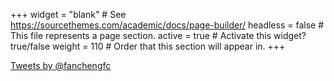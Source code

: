 +++
widget = "blank"  # See https://sourcethemes.com/academic/docs/page-builder/
headless = false  # This file represents a page section.
active = true  # Activate this widget? true/false
weight = 110  # Order that this section will appear in.
+++


<script async src="https://platform.twitter.com/widgets.js" charset="utf-8"></script>
 <a class="twitter-timeline" height='50%' max-width='200px' data-tweet-limit=3 data-theme="light" data-chrome="nofooter transparent noheader transparent noborders noscrollbar"  href="https://twitter.com/fanchengfc?ref_src=twsrc%5Etfw">Tweets by @fanchengfc</a>
